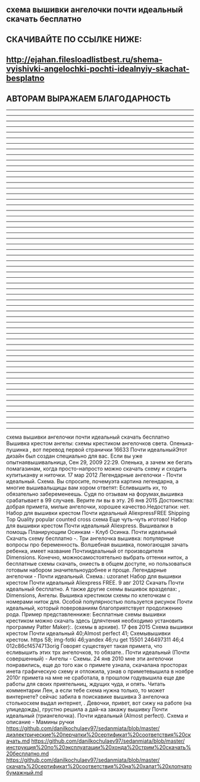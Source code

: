 схема вышивки ангелочки почти идеальный скачать бесплатно
--------------------------------------------------
СКАЧИВАЙТЕ ПО ССЫЛКЕ НИЖЕ:
--------------------------------------------------
http://ejahan.filesloadlistbest.ru/shema-vyishivki-angelochki-pochti-idealnyiy-skachat-besplatno
--------------------------------------------------
АВТОРАМ ВЫРАЖАЕМ БЛАГОДАРНОСТЬ
--------------------------------------------------
--------------------------------------------------
--------------------------------------------------
--------------------------------------------------
--------------------------------------------------
--------------------------------------------------
--------------------------------------------------
--------------------------------------------------
--------------------------------------------------
--------------------------------------------------
--------------------------------------------------
--------------------------------------------------
--------------------------------------------------
--------------------------------------------------
--------------------------------------------------
--------------------------------------------------
--------------------------------------------------
--------------------------------------------------
--------------------------------------------------
--------------------------------------------------
--------------------------------------------------
--------------------------------------------------
--------------------------------------------------
--------------------------------------------------
--------------------------------------------------
--------------------------------------------------
--------------------------------------------------
--------------------------------------------------
--------------------------------------------------
--------------------------------------------------
--------------------------------------------------
--------------------------------------------------
--------------------------------------------------
--------------------------------------------------
--------------------------------------------------
--------------------------------------------------
--------------------------------------------------
--------------------------------------------------
--------------------------------------------------
--------------------------------------------------
--------------------------------------------------
--------------------------------------------------
--------------------------------------------------
--------------------------------------------------
--------------------------------------------------
--------------------------------------------------
--------------------------------------------------
--------------------------------------------------
--------------------------------------------------
--------------------------------------------------
--------------------------------------------------
--------------------------------------------------
--------------------------------------------------
--------------------------------------------------
--------------------------------------------------
--------------------------------------------------
--------------------------------------------------
--------------------------------------------------
--------------------------------------------------
схема вышивки ангелочки почти идеальный скачать бесплатно Вышивка крестом ангелы: схемы крестиком ангелочков света. Оленька-пушинка , вот перевод первой странички 16633 Почти идеальныйЭтот дизайн был создан специально для вас. Если вы уже опытнаявышивальница,  Сен 29, 2009 22:29. Оленька, а зачем же бегать помагазинам, когда просто-напросто можно скачать схему и сходить купитьканву и ниточки. 17 мар 2012  Легендарные ангелочки - Почти идеальный. Схема. Вы спросите, почемуэта картина легендарна, а многие вышивальщицы вам хором ответят: Есливышить их, то обязательно забеременеешь. Судя по отзывам на форумах,вышивка срабатывает в 99 случаев. Верите ли вы в эту. 26 янв 2015  Достоинства: добрая примета, милые ангелочки, хорошее качество.Недостатки: нет. Набор для вышивки крестом Почти идеальный AliexpressFREE Shipping Top Quality popular counted cross  схема  Еще чуть-чуть иготово! Набор для вышивки крестом Почти идеальный Aliexpress. Вышивалки в помощь Планирующим Осинкам - Клуб Осинка. Почти идеальный  Скачать схему бесплатно -. Три ангелочка вышивка: популярные вопросы про беременность. Волшебная вышивка, помогающая зачать ребенка, имеет название Почтиидеальный от производителя Dimensions.  Конечно, можносамостоятельно выбрать оттенки ниток, а бесплатные схемы скачать, ониесть в общем доступе, но пользоваться готовым набором значительноудобнее и проще. Легендарные ангелочки - Почти идеальный. Схема.: uzoranet
Набор для вышивки крестом Почти идеальный Aliexpress FREE. 9 авг 2012  Скачать Почти идеальный бесплатно. А также другие схемы вышивок вразделах: , Dimensions, Ангелы. Вышивка крестиком схемы по клеточкам с номерами ниток для. Особой популярностью пользуется рисунок Почти идеальный, который поверованиям благоприятствует продолжению рода. Пример представленниже:  Бесплатные схемы вышивки крестиком можно скачать здесь (длячтения необходимо установить программу Patter Maker):. (схемы в архиве). 17 фев 2015  Схема вышивки крестом Почти идеальный 40;Аlmost perfect 41; Схемывышивки крестом. https 58; img-fotki 46;yandex 46;ru get 15501 246497311 46;4 012c86cf4574713orig Говорят существует такая примета, что есливышить этих трх ангелочков, то обязате.. Почти идеальный (Почти совершенный) - Ангелы - Схемы. 24 янв 2010  мне эти ангелочки понравились, еще до того как о примете узнала, скачалана просторах инета графическую схему и отложила, узнав о приметевышила в ноябре 2010г примета на мне не сработала, в прошлом годувышила еще две работы для своих приятельниц, ждущих чуда, и опять. Читать комментарии  Лен, а если тебе схема нужна только, то может винтернете? сейчас забила в поискавике вышивка 3 ангелочка столькосхем выдал интернет, . Девочки, привет, вот сижу на работе (на улицедождь), грустно решила а дай-ка закажу вышивку Почти идеальный (триангелочка). Почти идеальный (Аlmost perfect). Схема и описание - Мамины ручки
https://github.com/danilkochulaev97/sedanmiata/blob/master/диэлектрические%20перчатки%20сертификат%20соответствия%20скачать.md
https://github.com/danilkochulaev97/sedanmiata/blob/master/инструкция%20по%20эксплуатации%20хонда%20стрим%20скачать%20бесплатно.md
https://github.com/danilkochulaev97/sedanmiata/blob/master/скачать%20сертификат%20соответствия%20на%20халат%20хлопчатобумажный.md
